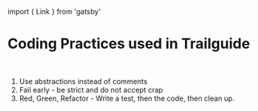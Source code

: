 import { Link } from 'gatsby'

# Coding Practices used in Trailguide

<br/>

<ol class="list-decimal ml-5">

<li>
<Link to="/javascript/abstraction_not_comment" className="text-gray-900">
  Use abstractions instead of comments
</Link>
</li>

<li>
<Link to="/javascript/fail_early" className="text-gray-900">
  Fail early - be strict and do not accept crap
</Link>
</li>

<li>
<Link to="/javascript/redgreenrefactor" className="text-gray-900">
  Red, Green, Refactor - Write a test, then the code, then clean up.
</Link>
</li>

</ol>
